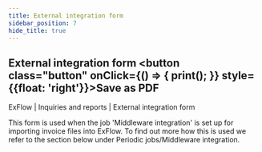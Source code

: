 ```yaml
---
title: External integration form
sidebar_position: 7
hide_title: true
---
```

## External integration form <button class="button" onClick={() => { print(); }} style={{float: 'right'}}>Save as PDF</button>

ExFlow \| Inquiries and reports \| External integration form

This form is used when the job 'Middleware integration' is set up for importing invoice files into ExFlow. To find out more how this is used we refer to the section below under Periodic jobs/Middleware integration.